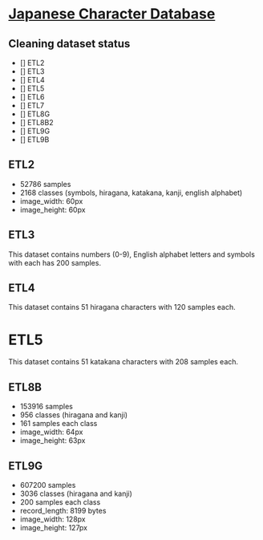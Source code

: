 # [Japanese Character Database](http://etlcdb.db.aist.go.jp)

## Cleaning dataset status

- [] ETL2
- [] ETL3
- [] ETL4
- [] ETL5
- [] ETL6
- [] ETL7
- [] ETL8G
- [] ETL8B2
- [] ETL9G
- [] ETL9B

## ETL2

- 52786 samples
- 2168 classes (symbols, hiragana, katakana, kanji, english alphabet)
- image_width: 60px
- image_height: 60px

## ETL3

This dataset contains numbers (0-9), English alphabet letters and symbols with each has 200 samples.

## ETL4

This dataset contains 51 hiragana characters with 120 samples each.

# ETL5

This dataset contains 51 katakana characters with 208 samples each.

## ETL8B

- 153916 samples
- 956 classes (hiragana and kanji)
- 161 samples each class
- image_width: 64px
- image_height: 63px

## ETL9G

- 607200 samples
- 3036 classes (hiragana and kanji)
- 200 samples each class
- record_length: 8199 bytes
- image_width: 128px
- image_height: 127px
